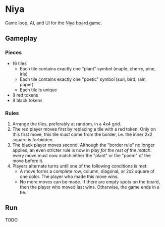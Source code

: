 # Niya

Game loop, AI, and UI for the Niya board game.

## Gameplay

### Pieces

- 16 tiles
  - Each tile contains exactly one "plant" symbol (maple, cherry, pine, iris)
  - Each tile contains exactly one "poetic" symbol (sun, bird, rain, paper)
  - Each tile is unique
- 8 red tokens
- 8 black tokens

### Rules

1. Arrange the tiles, preferably at random, in a 4x4 grid.
2. The red player moves first by replacing a tile with a red token. Only on this
first move, this tile *must* come from the border, i.e. the inner 2x2 square is
forbidden.
3. The black player moves second. Although the "border rule" no longer applies,
an even stricter rule is now in play *for the rest of the match*: every move
must now match either the "plant" or the "poem" of the move before it.
4. Players alternate turns until one of the following conditions is met:
    - A move forms a complete row, column, diagonal, or 2x2 square of one color.
    The player who made this move wins.
    - No more moves can be made. If there are empty spots on the board, then the
    player who moved last wins. Otherwise, the game ends in a tie.

## Run

TODO
